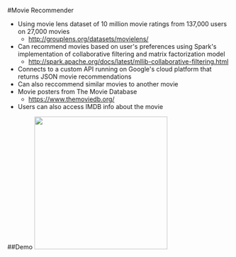 #Movie Recommender

- Using movie lens dataset of 10 million movie ratings from 137,000 users on 27,000 movies
  - http://grouplens.org/datasets/movielens/
- Can recommend movies based on user's preferences using Spark's implementation of collaborative filtering and matrix factorization model
  - http://spark.apache.org/docs/latest/mllib-collaborative-filtering.html   
- Connects to a custom API running on Google's cloud platform that returns JSON movie recommendations
- Can also reccommend similar movies to another movie
- Movie posters from The Movie Database
  - https://www.themoviedb.org/
- Users can also access IMDB info about the movie

##Demo
<img src="screenshots/screenshot-1.gif" width="300"/>
